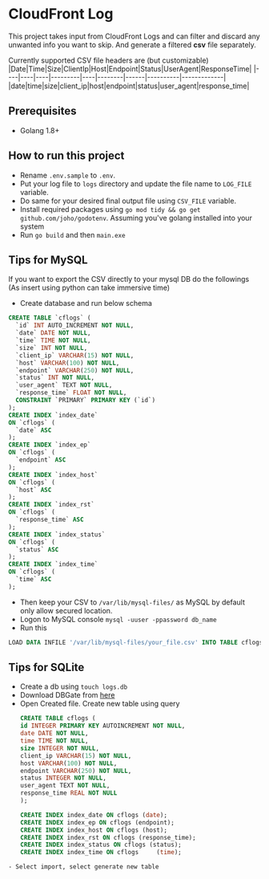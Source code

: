 # CloudFront Log
This project takes input from CloudFront Logs and can filter and discard any unwanted info you want to skip. And generate a filtered **csv** file separately.

Currently supported CSV file headers are (but customizable)
|Date|Time|Size|ClientIp|Host|Endpoint|Status|UserAgent|ResponseTime|
|----|----|----|---------|----|--------|------|----------|-------------|
|date|time|size|client_ip|host|endpoint|status|user_agent|response_time|

## Prerequisites
 - Golang 1.8+

 ## How to run this project
 - Rename `.env.sample` to `.env`.
 - Put your log file to `logs` directory and update the file name to `LOG_FILE` variable.
 - Do same for your desired final output file using `CSV_FILE` variable.
 - Install required packages using `go mod tidy && go get github.com/joho/godotenv`. Assuming you've golang installed into your system
 - Run `go build` and then `main.exe`

 ## Tips for MySQL

If you want to export the CSV directly to your mysql DB do the followings (As insert using python can take immersive time)

- Create database and run below schema
```sql
CREATE TABLE `cflogs` (
  `id` INT AUTO_INCREMENT NOT NULL,
  `date` DATE NOT NULL,
  `time` TIME NOT NULL,
  `size` INT NOT NULL,
  `client_ip` VARCHAR(15) NOT NULL,
  `host` VARCHAR(100) NOT NULL,
  `endpoint` VARCHAR(250) NOT NULL,
  `status` INT NOT NULL,
  `user_agent` TEXT NOT NULL,
  `response_time` FLOAT NOT NULL,
  CONSTRAINT `PRIMARY` PRIMARY KEY (`id`)
);
CREATE INDEX `index_date`
ON `cflogs` (
  `date` ASC
);
CREATE INDEX `index_ep`
ON `cflogs` (
  `endpoint` ASC
);
CREATE INDEX `index_host`
ON `cflogs` (
  `host` ASC
);
CREATE INDEX `index_rst`
ON `cflogs` (
  `response_time` ASC
);
CREATE INDEX `index_status`
ON `cflogs` (
  `status` ASC
);
CREATE INDEX `index_time`
ON `cflogs` (
  `time` ASC
);
```

- Then keep your CSV to `/var/lib/mysql-files/` as MySQL by default only allow secured location.
- Logon to MySQL console `mysql -uuser -ppassword db_name`
- Run this
```sql
LOAD DATA INFILE '/var/lib/mysql-files/your_file.csv' INTO TABLE cflogs FIELDS TERMINATED BY ',' ENCLOSED BY '"' LINES TERMINATED BY '\n' IGNORE 1 ROWS (date, time, size, client_ip, host, endpoint, status, user_agent, response_time);
```

## Tips for SQLite

 - Create a db using `touch logs.db`
 - Download DBGate from [here](https://dbgate.org/download/)
 - Open Created file. Create new table using query
    ```sql
    CREATE TABLE cflogs (
    id INTEGER PRIMARY KEY AUTOINCREMENT NOT NULL,
    date DATE NOT NULL,
    time TIME NOT NULL,
    size INTEGER NOT NULL,
    client_ip VARCHAR(15) NOT NULL,
    host VARCHAR(100) NOT NULL,
    endpoint VARCHAR(250) NOT NULL,
    status INTEGER NOT NULL,
    user_agent TEXT NOT NULL,
    response_time REAL NOT NULL
    );

    CREATE INDEX index_date ON cflogs (date);
    CREATE INDEX index_ep ON cflogs (endpoint);
    CREATE INDEX index_host ON cflogs (host);
    CREATE INDEX index_rst ON cflogs (response_time);
    CREATE INDEX index_status ON cflogs (status);
    CREATE INDEX index_time ON cflogs     (time);
  ``` 
 - Select import, select generate new table
